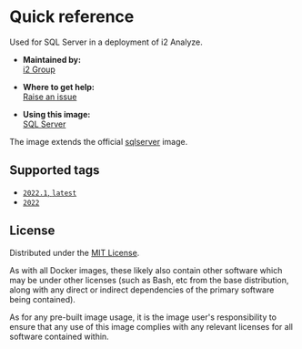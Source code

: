 # Quick reference

Used for SQL Server in a deployment of i2 Analyze.

* **Maintained by:**  
  [i2 Group](https://i2group.com/)

* **Where to get help:**  
  [Raise an issue](https://github.com/i2group/analyze-docker/issues?q=is%3Aissue+is%3Aopen)

* **Using this image:**  
  [SQL Server](https://i2group.github.io/analyze-containers/content/images%20and%20containers/sql_server.html)

The image extends the official [sqlserver](https://catalog.redhat.com/software/containers/mssql/rhel/server/61f2f612f385723914ed60bc) image.

## Supported tags

* [`2022.1`, `latest`](https://github.com/i2group/analyze-docker/blob/main/images/sqlserver/2022.1/Dockerfile)
* [`2022` ](https://github.com/i2group/analyze-docker/blob/main/images/sqlserver/2022/Dockerfile)

## License

Distributed under the [MIT License](../../LICENSE).

As with all Docker images, these likely also contain other software which may be under other licenses (such as Bash, etc from the base distribution, along with any direct or indirect dependencies of the primary software being contained).

As for any pre-built image usage, it is the image user's responsibility to ensure that any use of this image complies with any relevant licenses for all software contained within.
